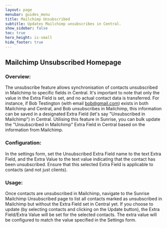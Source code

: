 ```yaml
---
layout: page
menubar: guides_menu
title: Mailchimp Unsubscribed
subtitle: Updates Mailchimp unsubscribes in Central.
show_sidebar: false
toc: true
hero_height: is-small
hide_footer: true
---
```


## Mailchimp Unsubscribed Homepage

### Overview:

The unsubscribe feature allows synchronisation of contacts unsubscribed in Mailchimp to specific fields in Central. It's important to note that only the value in the Extra Field is set, and no actual contact data is transferred. For instance, if Bob Testington (with email bob@gmail.com) exists in both Mailchimp and Central, and Bob unsubscribes in Mailchimp, this information can be saved in a designated Extra Field (let's say "Unsubscribed in Mailchimp") in Central. Utilising this feature in Sunrise, you can bulk update the "Unsubscribed in Mailchimp" Extra Field in Central based on the information from Mailchimp.

### Configuration:

In the settings form, set the Unsubscribed Extra Field name to the text Extra Field, and the Extra Value to the text value indicating that the contact has been unsubscribed. Ensure that this selected Extra Field is applicable to contacts (and not just clients).

### Usage:

Once contacts are unsubscribed in Mailchimp, navigate to the Sunrise Mailchimp Unsubscribed page to list all contacts marked as unsubscribed in Mailchimp but without the Extra Field set in Central yet. If you choose to update (by selecting contacts and clicking on the Update button), the Extra Field/Extra Value will be set for the selected contacts. The extra value will be configured to match the value specified in the Settings form.
